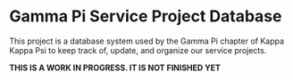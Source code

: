 # Gamma Pi Service Project Database

This project is a database system used by the Gamma Pi chapter of Kappa Kappa Psi to keep track of, update, and organize our service projects.

**THIS IS A WORK IN PROGRESS. IT IS NOT FINISHED YET**  